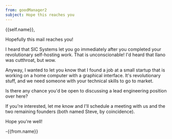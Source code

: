```yaml
---
from: goodManager2
subject: Hope this reaches you
---
```

{{self.name}},

Hopefully this mail reaches you!

I heard that SIC Systems let you go immediately after you completed your revolutionary self-hosting work. That is unconscionable! I'd heard that Ilano was cutthroat, but wow.

Anyway, I wanted to let you know that I found a job at a small startup that is working on a home computer with a graphical interface. It's revolutionary stuff, and we need someone with your technical skills to go to market.

Is there any chance you'd be open to discussing a lead engineering position over here?

If you're interested, let me know and I'll schedule a meeting with us and the two remaining founders (both named Steve, by coincidence).

Hope you're well!

-{{from.name}}
